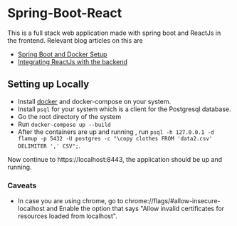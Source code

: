 # Spring-Boot-React


This is a full stack web application made with spring boot and ReactJs in the frontend. Relevant blog articles on this are

* [Spring Boot and Docker Setup](https://medium.com/geekculture/a-full-stack-e-commerce-application-using-spring-boot-and-making-a-docker-container-eff46f6f4e14)
* [Integrating ReactJs with the backend](https://medium.com/geekculture/a-reactjs-web-application-with-a-spring-boot-backend-and-containerizing-it-using-docker-3eeaed8cb45a)

## Setting up Locally

* Install [docker](https://www.docker.com) and docker-compose on your system.
* Install `psql` for your system which is a client for the Postgresql database.
* Go the root directory of the system
* Run `docker-compose up --build`
* After the containers are up and running , run `psql -h 127.0.0.1 -d flamup -p 5432 -U postgres -c "\copy clothes FROM 'data2.csv' DELIMITER ',' CSV";`.

Now continue to https://localhost:8443, the application should be up and running.

### Caveats

* In case you are using chrome, go to chrome://flags/#allow-insecure-localhost and Enable the option that says "Allow invalid certificates for resources loaded from localhost".


